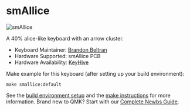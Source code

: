 # smAllice

![smAllice](https://i.imgur.com/HAiJnnK.png)

A 40% alice-like keyboard with an arrow cluster.

* Keyboard Maintainer: [Brandon Beltran](https://github.com/armastardo)
* Hardware Supported: smAllice PCB
* Hardware Availability: [KeyHive](http://keyhive.xyz/)

Make example for this keyboard (after setting up your build environment):

    make smallice:default

See the [build environment setup](https://docs.qmk.fm/#/getting_started_build_tools) and the [make instructions](https://docs.qmk.fm/#/getting_started_make_guide) for more information. Brand new to QMK? Start with our [Complete Newbs Guide](https://docs.qmk.fm/#/newbs).
